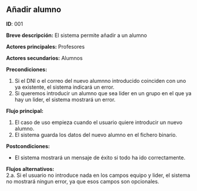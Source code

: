 ## Añadir alumno
**ID**: 001

**Breve descripción:** El sistema permite añadir a un alumno

**Actores principales:** Profesores

**Actores secundarios:** Alumnos

**Precondiciones:**
1. Si el DNI o el correo del nuevo alumnno introducido coinciden con uno ya existente, el sistema indicará un error.
2. Si queremos introducir un alumno que sea lider en un grupo en el que ya hay un lider, el sistema mostrará un error.

**Flujo principal:**
1. El caso de uso empieza cuando el usuario quiere introducir un nuevo alumno.
2. El sistema guarda los datos del nuevo alumno en el fichero binario.

**Postcondiciones:**
* El sistema mostrará un mensaje de éxito si todo ha ido correctamente.

**Flujos alternativos:**  
2.a. Si el usuario no introduce nada en los campos equipo y lider, el sistema no mostrará ningun error, ya que esos campos son opcionales.

